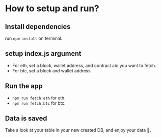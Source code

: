 # How to setup and run? 

## Install dependencies
run `npm install` on terminal.

## setup index.js argument
- For eth, set a block, wallet address, and contract abi you want to fetch.
- For btc, set a block and wallet address.

## Run the app
- `npm run fetch:eth` for eth.
- `npm run fetch:btc` for btc.

## Data is saved
Take a look at your table in your new created DB, and enjoy your data 🍵.
